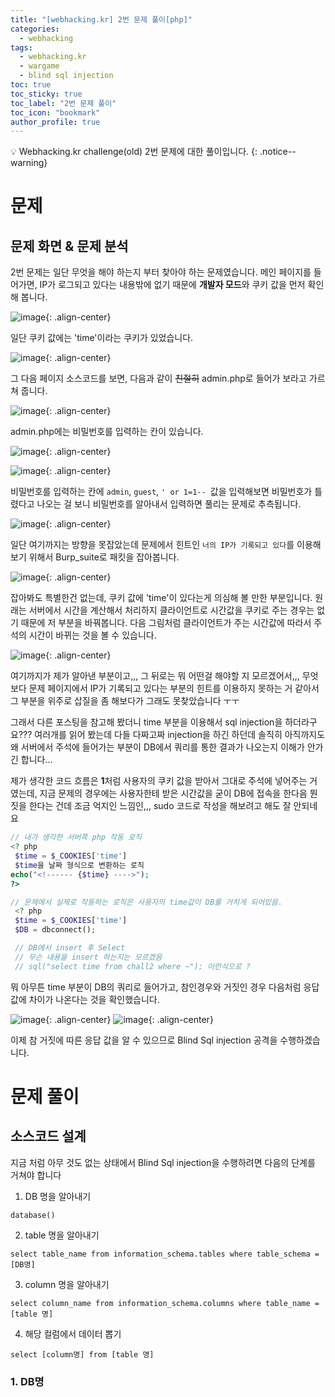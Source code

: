 ```yaml
---
title: "[webhacking.kr] 2번 문제 풀이[php]"
categories:
  - webhacking
tags:
  - webhacking.kr
  - wargame
  - blind sql injection
toc: true
toc_sticky: true
toc_label: "2번 문제 풀이"
toc_icon: "bookmark"
author_profile: true
---
```


💡 Webhacking.kr challenge(old) 2번 문제에 대한 풀이입니다.
{: .notice--warning}

# 문제
## 문제 화면 & 문제 분석
  2번 문제는 일단 무엇을 해야 하는지 부터 찾아야 하는 문제였습니다. 메인 페이지를 들어가면, IP가 로그되고 있다는 내용밖에 없기 때문에 **개발자 모드**와 쿠키 값을 먼저 확인해 봅니다.

 ![image](https://user-images.githubusercontent.com/33647663/150627725-6d83d9bb-32ce-4103-91c5-88a32be657fd.png){: .align-center}

  일단 쿠키 값에는 'time'이라는 쿠키가 있었습니다.

  ![image](https://user-images.githubusercontent.com/33647663/150627776-6671c9bc-b629-4a89-9824-70f883322cfd.png){: .align-center}

  그 다음 페이지 소스코드를 보면, 다음과 같이 ~~친절히~~ admin.php로 들어가 보라고 가르쳐 줍니다.

  ![image](https://user-images.githubusercontent.com/33647663/150627800-2c1a3cdc-4b68-4729-b6bc-73dbd6217b39.png){: .align-center}

  admin.php에는 비밀번호를 입력하는 칸이 있습니다.

  ![image](https://user-images.githubusercontent.com/33647663/150627812-a2c70482-cbad-4de1-90c5-5c8079c334a6.png){: .align-center}

  ![image](https://user-images.githubusercontent.com/33647663/150627831-a837bb74-6c71-4fc3-867f-5e5acf636441.png){: .align-center}

  비밀번호를 입력하는 칸에 ```admin```, ```guest```, ```' or 1=1-- ```값을 입력해보면 비밀번호가 틀렸다고 나오는 걸 보니 비밀번호를 알아내서 입력하면 풀리는 문제로 추측됩니다.

  ![image](https://user-images.githubusercontent.com/33647663/150627878-0dc1e212-b45d-4276-a71d-f5d64aeda449.png){: .align-center}

  일단 여기까지는 방향을 못잡았는데 문제에서 힌트인 ```너의 IP가 기록되고 있다```를 이용해 보기 위해서 Burp_suite로 패킷을 잡아봅니다.

  ![image](https://user-images.githubusercontent.com/33647663/150627979-89945971-7ccb-4c8c-8cd7-463b6f70627f.png){: .align-center}

  잡아봐도 특별한건 없는데, 쿠키 값에 'time'이 있다는게 의심해 볼 만한 부분입니다. 원래는 서버에서 시간을 계산해서 처리하지 클라이언트로 시간값을 쿠키로 주는 경우는 없기 때문에 저 부분을 바꿔봅니다. 다음 그림처럼 클라이언트가 주는 시간값에 따라서 주석의 시간이 바뀌는 것을 볼 수 있습니다.

  ![image](https://user-images.githubusercontent.com/33647663/150628153-9a17f1a6-fd0d-4f53-acef-ea86520945a5.png){: .align-center}

  여기까지가 제가 알아낸 부분이고,,, 그 뒤로는 뭐 어떤걸 해야할 지 모르겠어서,,, 무엇보다 문제 페이지에서 IP가 기록되고 있다는 부분의 힌트를 이용하지 못하는 거 같아서 그 부분을 위주로 삽질을 좀 해보다가 그래도 못찾았습니다  ㅜㅜ 

  그래서 다른 포스팅을 참고해 봤더니 time 부분을 이용해서 sql injection을 하더라구요??? 여러개를 읽어 봤는데 다들 다짜고짜 injection을 하긴 하던데 솔직히 아직까지도 왜 서버에서 주석에 들어가는 부분이 DB에서 쿼리를 통한 결과가 나오는지 이해가 안가긴 합니다...

  제가 생각한 코드 흐름은 **1**처럼 사용자의 쿠키 값을 받아서 그대로 주석에 넣어주는 거였는데, 지금 문제의 경우에는 사용자한테 받은 시간값을 굳이 DB에 접속을 한다음 뭔 짓을 한다는 건데 조금 억지인 느낌인,,, sudo 코드로 작성을 해보려고 해도 잘 안되네요

  ```php
  // 내가 생각한 서버쪽 php 작동 로직
  <? php
   $time = $_COOKIES['time']
   $time을 날짜 형식으로 변환하는 로직
  echo("<!------ {$time} ---->");
  ?>
  ```

 ```php
 // 문제에서 실제로 작동하는 로직은 사용자의 time값이 DB를 거치게 되어있음.
  <? php
  $time = $_COOKIES['time']
  $DB = dbconnect();

  // DB에서 insert 후 Select 
  // 무슨 내용을 insert 하는지는 모르겠음
  // sql("select time from chall2 where ~"); 이런식으로 ?
 ```

  뭐 아무튼 time 부분이 DB의 쿼리로 들어가고, 참인경우와 거짓인 경우 다음처럼 응답값에 차이가 나온다는 것을 확인했습니다.

  ![image](https://user-images.githubusercontent.com/33647663/150628768-dd728134-8e24-434d-a857-a4385b59139b.png){: .align-center}
  ![image](https://user-images.githubusercontent.com/33647663/150628773-cf6d0aee-805c-44e7-ae46-7f67f53ca4e9.png){: .align-center}

  이제 참 거짓에 따른 응답 값을 알 수 있으므로 Blind Sql injection 공격을 수행하겠습니다.


# 문제 풀이
## 소스코드 설계
 지금 처럼 아무 것도 없는 상태에서 Blind Sql injection을 수행하려면 다음의 단계를 거쳐야 합니다
 
 1. DB 명을 알아내기 
   
   ```mysql
   database()
   ```

 2. table 명을 알아내기
   
   ```mysql
   select table_name from information_schema.tables where table_schema = [DB명]
   ```
 3. column 명을 알아내기
   
   ```mysql
   select column_name from information_schema.columns where table_name = [table 명]
   ```
 4. 해당 컬럼에서 데이터 뽑기

   ```mysql
   select [column명] from [table 명] 
   ```


### 1. DB명




